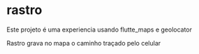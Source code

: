 # rastro

Este projeto é uma experiencia usando flutte_maps e geolocator

Rastro grava no mapa o caminho traçado pelo celular
